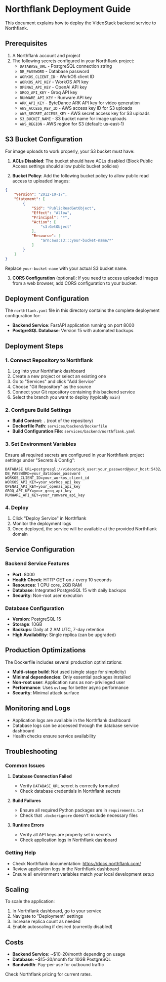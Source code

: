 # Northflank Deployment Guide

This document explains how to deploy the VideoStack backend service to Northflank.

## Prerequisites

1. A Northflank account and project
2. The following secrets configured in your Northflank project:
   - `DATABASE_URL` - PostgreSQL connection string
   - `DB_PASSWORD` - Database password
   - `WORKOS_CLIENT_ID` - WorkOS client ID
   - `WORKOS_API_KEY` - WorkOS API key
   - `OPENAI_API_KEY` - OpenAI API key
   - `GROQ_API_KEY` - Groq API key
   - `RUNWARE_API_KEY` - Runware API key
   - `ARK_API_KEY` - ByteDance ARK API key for video generation
   - `AWS_ACCESS_KEY_ID` - AWS access key ID for S3 uploads
   - `AWS_SECRET_ACCESS_KEY` - AWS secret access key for S3 uploads
   - `S3_BUCKET_NAME` - S3 bucket name for image uploads
   - `AWS_REGION` - AWS region for S3 (default: us-east-1)

## S3 Bucket Configuration

For image uploads to work properly, your S3 bucket must have:

1. **ACLs Disabled**: The bucket should have ACLs disabled (Block Public Access settings should allow public bucket policies)

2. **Bucket Policy**: Add the following bucket policy to allow public read access to uploaded images:

```json
{
    "Version": "2012-10-17",
    "Statement": [
        {
            "Sid": "PublicReadGetObject",
            "Effect": "Allow",
            "Principal": "*",
            "Action": [
                "s3:GetObject"
            ],
            "Resource": [
                "arn:aws:s3:::your-bucket-name/*"
            ]
        }
    ]
}
```

Replace `your-bucket-name` with your actual S3 bucket name.

3. **CORS Configuration** (optional): If you need to access uploaded images from a web browser, add CORS configuration to your bucket.

## Deployment Configuration

The `northflank.yaml` file in this directory contains the complete deployment configuration for:

- **Backend Service**: FastAPI application running on port 8000
- **PostgreSQL Database**: Version 15 with automated backups

## Deployment Steps

### 1. Connect Repository to Northflank

1. Log into your Northflank dashboard
2. Create a new project or select an existing one
3. Go to "Services" and click "Add Service"
4. Choose "Git Repository" as the source
5. Connect your Git repository containing this backend service
6. Select the branch you want to deploy (typically `main`)

### 2. Configure Build Settings

- **Build Context**: `.` (root of the repository)
- **Dockerfile Path**: `services/backend/Dockerfile`
- **Build Configuration File**: `services/backend/northflank.yaml`

### 3. Set Environment Variables

Ensure all required secrets are configured in your Northflank project settings under "Secrets & Config":

```
DATABASE_URL=postgresql://videostack_user:your_password@your_host:5432/videostack
DB_PASSWORD=your_database_password
WORKOS_CLIENT_ID=your_workos_client_id
WORKOS_API_KEY=your_workos_api_key
OPENAI_API_KEY=your_openai_api_key
GROQ_API_KEY=your_groq_api_key
RUNWARE_API_KEY=your_runware_api_key
```

### 4. Deploy

1. Click "Deploy Service" in Northflank
2. Monitor the deployment logs
3. Once deployed, the service will be available at the provided Northflank domain

## Service Configuration

### Backend Service Features

- **Port**: 8000
- **Health Check**: HTTP GET on `/` every 10 seconds
- **Resources**: 1 CPU core, 2GB RAM
- **Database**: Integrated PostgreSQL 15 with daily backups
- **Security**: Non-root user execution

### Database Configuration

- **Version**: PostgreSQL 15
- **Storage**: 10GB
- **Backups**: Daily at 2 AM UTC, 7-day retention
- **High Availability**: Single replica (can be upgraded)

## Production Optimizations

The Dockerfile includes several production optimizations:

- **Multi-stage build**: Not used (single stage for simplicity)
- **Minimal dependencies**: Only essential packages installed
- **Non-root user**: Application runs as non-privileged user
- **Performance**: Uses `uvloop` for better async performance
- **Security**: Minimal attack surface

## Monitoring and Logs

- Application logs are available in the Northflank dashboard
- Database logs can be accessed through the database service dashboard
- Health checks ensure service availability

## Troubleshooting

### Common Issues

1. **Database Connection Failed**
   - Verify `DATABASE_URL` secret is correctly formatted
   - Check database credentials in Northflank secrets

2. **Build Failures**
   - Ensure all required Python packages are in `requirements.txt`
   - Check that `.dockerignore` doesn't exclude necessary files

3. **Runtime Errors**
   - Verify all API keys are properly set in secrets
   - Check application logs in Northflank dashboard

### Getting Help

- Check Northflank documentation: https://docs.northflank.com/
- Review application logs in the Northflank dashboard
- Ensure all environment variables match your local development setup

## Scaling

To scale the application:

1. In Northflank dashboard, go to your service
2. Navigate to "Deployment" settings
3. Increase replica count as needed
4. Enable autoscaling if desired (currently disabled)

## Costs

- **Backend Service**: ~$10-20/month depending on usage
- **Database**: ~$15-30/month for 10GB PostgreSQL
- **Bandwidth**: Pay-per-use for outbound traffic

Check Northflank pricing for current rates.
